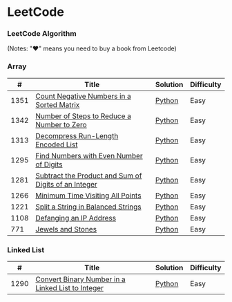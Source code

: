 LeetCode
========

### LeetCode Algorithm

(Notes: "&hearts;" means you need to buy a book from Leetcode)


### Array
| # | Title | Solution | Difficulty |
|---| ----- | -------- | ---------- |
|1351|[Count Negative Numbers in a Sorted Matrix](https://leetcode.com/problems/count-negative-numbers-in-a-sorted-matrix/) | [Python](https://github.com/97agarwalmanu/Competitive-Programming/blob/master/LeetCode/Algorithms/Array/count_negative_no_in_sorted_matrix.py)|Easy|
|1342|[Number of Steps to Reduce a Number to Zero](https://leetcode.com/problems/number-of-steps-to-reduce-a-number-to-zero/) | [Python](https://github.com/97agarwalmanu/Competitive-Programming/blob/master/LeetCode/Algorithms/Array/no_of_steps.py)|Easy|
|1313|[ Decompress Run-Length Encoded List](https://leetcode.com/problems/decompress-run-length-encoded-list/) | [Python](https://github.com/97agarwalmanu/Competitive-Programming/blob/master/LeetCode/Algorithms/Array/decompress_run_length_encode.py) |Easy|
|1295|[Find Numbers with Even Number of Digits](https://leetcode.com/problems/find-numbers-with-even-number-of-digits/) | [Python](https://github.com/97agarwalmanu/Competitive-Programming/blob/master/LeetCode/Algorithms/Array/find_no_even_numbers_of_digits.py)|Easy|
|1281|[Subtract the Product and Sum of Digits of an Integer](https://leetcode.com/problems/subtract-the-product-and-sum-of-digits-of-an-integer/) | [Python](https://github.com/97agarwalmanu/Competitive-Programming/blob/master/LeetCode/Algorithms/Array/subract_product_sum.py)|Easy|
|1266|[ Minimum Time Visiting All Points](https://leetcode.com/problems/minimum-time-visiting-all-points/) | [Python](https://github.com/97agarwalmanu/Competitive-Programming/blob/master/LeetCode/Algorithms/Array/minimum_time_visiting_all_points.py)|Easy|
|1221|[Split a String in Balanced Strings](https://leetcode.com/problems/split-a-string-in-balanced-strings/) | [Python](https://github.com/97agarwalmanu/Competitive-Programming/blob/master/LeetCode/Algorithms/Array/split_string_in_balanced_strings.py)|Easy|
|1108|[Defanging an IP Address](https://leetcode.com/problems/defanging-an-ip-address/) | [Python](https://github.com/97agarwalmanu/Competitive-Programming/blob/master/LeetCode/Algorithms/Array/regex_ip_add.py)|Easy|
|771|[Jewels and Stones](https://leetcode.com/problems/jewels-and-stones/) | [Python](https://github.com/97agarwalmanu/Competitive-Programming/blob/master/LeetCode/Algorithms/Array/jewels_and_stones.py)|Easy|


### Linked List
| # | Title | Solution | Difficulty |
|---| ----- | -------- | ---------- |
|1290|[Convert Binary Number in a Linked List to Integer](https://leetcode.com/problems/convert-binary-number-in-a-linked-list-to-integer/) | [Python](https://github.com/97agarwalmanu/Competitive-Programming/blob/master/LeetCode/Algorithms/Linked_List/convert_binary_to_integer.py)|Easy|